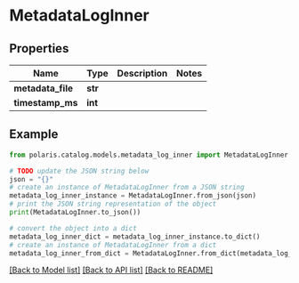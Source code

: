 <!--

 Copyright (c) 2024 Snowflake Computing Inc.
 
 Licensed under the Apache License, Version 2.0 (the "License");
 you may not use this file except in compliance with the License.
 You may obtain a copy of the License at
 
      http://www.apache.org/licenses/LICENSE-2.0
 
 Unless required by applicable law or agreed to in writing, software
 distributed under the License is distributed on an "AS IS" BASIS,
 WITHOUT WARRANTIES OR CONDITIONS OF ANY KIND, either express or implied.
 See the License for the specific language governing permissions and
 limitations under the License.

-->
# MetadataLogInner

## Properties

Name | Type | Description | Notes
------------ | ------------- | ------------- | -------------
**metadata_file** | **str** |  | 
**timestamp_ms** | **int** |  | 

## Example

```python
from polaris.catalog.models.metadata_log_inner import MetadataLogInner

# TODO update the JSON string below
json = "{}"
# create an instance of MetadataLogInner from a JSON string
metadata_log_inner_instance = MetadataLogInner.from_json(json)
# print the JSON string representation of the object
print(MetadataLogInner.to_json())

# convert the object into a dict
metadata_log_inner_dict = metadata_log_inner_instance.to_dict()
# create an instance of MetadataLogInner from a dict
metadata_log_inner_from_dict = MetadataLogInner.from_dict(metadata_log_inner_dict)
```
[[Back to Model list]](../README.md#documentation-for-models) [[Back to API list]](../README.md#documentation-for-api-endpoints) [[Back to README]](../README.md)



